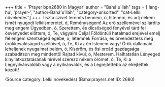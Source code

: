 +++
title = 'Prayer bpn2680 in Magyar'
author = "Bahá'u'lláh"
tags = ['lang-hu', 'prayer-', "author-Bahá'u'lláh", "category-unsorted", "cat-Lelki növekedés"]
+++
Tiszta szívet teremts bennem, ó, Istenem, és adj nékem ismét nyugodt lelkiismeretet, ó, Reménységem! Az erő szellemével szilárdíts meg engem Ügyedben, ó, Szerettem, és dicsőséged fényével tárd fel ösvényedet előttem, ó, Te, vágyaim Célja! Földöntúli hatalmad erejével emelj fel engem szentséged egébe, ó, létemnek Forrása, és örvendeztess meg örökkévalóságod szellőivel, ó, Te, Ki az én Istenem vagy! Örök dallamaid leheljenek nyugalmat belém, ó, Kísérőm, és ősi orcád gazdagsága szabadítson meg mindentől Rajtad kívül, ó, Mesterem. Halhatatlan Lényeged kinyilatkoztatásának hírével szerezz nékem örömet, ó, Te, Ki a Legnyilvánvalóbb vagy a nyilvánvalók, és a Legrejtettebb az elrejtettek között!

(Source category: Lelki növekedés)
(Bahaiprayers.net ID: 2680)

